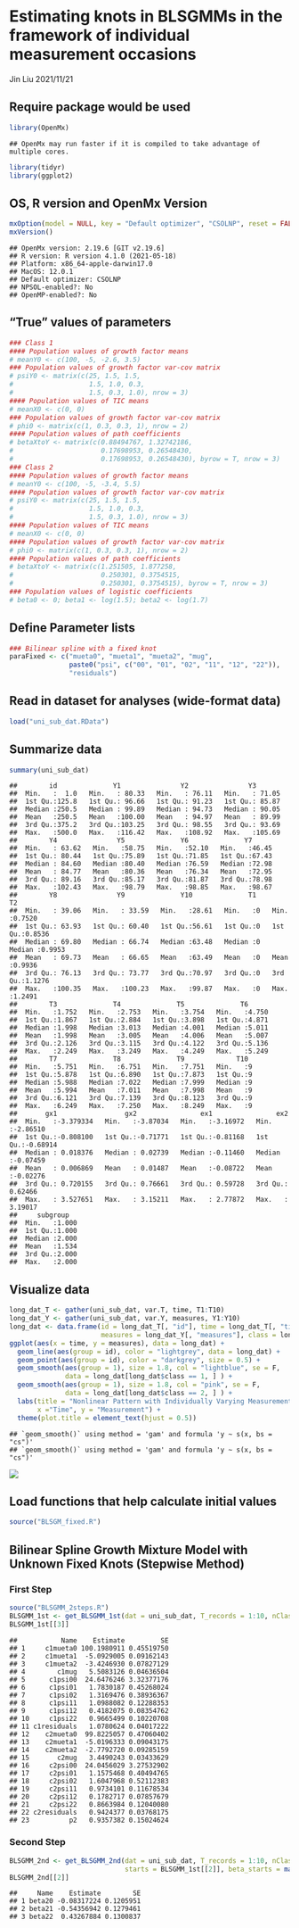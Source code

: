 Estimating knots in BLSGMMs in the framework of individual measurement
occasions
================
Jin Liu
2021/11/21

## Require package would be used

``` r
library(OpenMx)
```

    ## OpenMx may run faster if it is compiled to take advantage of multiple cores.

``` r
library(tidyr)
library(ggplot2)
```

## OS, R version and OpenMx Version

``` r
mxOption(model = NULL, key = "Default optimizer", "CSOLNP", reset = FALSE)
mxVersion()
```

    ## OpenMx version: 2.19.6 [GIT v2.19.6]
    ## R version: R version 4.1.0 (2021-05-18)
    ## Platform: x86_64-apple-darwin17.0 
    ## MacOS: 12.0.1
    ## Default optimizer: CSOLNP
    ## NPSOL-enabled?: No
    ## OpenMP-enabled?: No

## “True” values of parameters

``` r
### Class 1
#### Population values of growth factor means
# meanY0 <- c(100, -5, -2.6, 3.5)
### Population values of growth factor var-cov matrix
# psiY0 <- matrix(c(25, 1.5, 1.5, 
#                   1.5, 1.0, 0.3, 
#                   1.5, 0.3, 1.0), nrow = 3)
#### Population values of TIC means
# meanX0 <- c(0, 0)
### Population values of growth factor var-cov matrix
# phi0 <- matrix(c(1, 0.3, 0.3, 1), nrow = 2)
#### Population values of path coefficients
# betaXtoY <- matrix(c(0.88494767, 1.32742186, 
#                      0.17698953, 0.26548430, 
#                      0.17698953, 0.26548430), byrow = T, nrow = 3)
### Class 2
#### Population values of growth factor means
# meanY0 <- c(100, -5, -3.4, 5.5)
#### Population values of growth factor var-cov matrix
# psiY0 <- matrix(c(25, 1.5, 1.5, 
#                   1.5, 1.0, 0.3, 
#                   1.5, 0.3, 1.0), nrow = 3)
#### Population values of TIC means
# meanX0 <- c(0, 0)
#### Population values of growth factor var-cov matrix
# phi0 <- matrix(c(1, 0.3, 0.3, 1), nrow = 2)
#### Population values of path coefficients
# betaXtoY <- matrix(c(1.251505, 1.877258,
#                      0.250301, 0.3754515,
#                      0.250301, 0.3754515), byrow = T, nrow = 3)
### Population values of logistic coefficients
# beta0 <- 0; beta1 <- log(1.5); beta2 <- log(1.7)
```

## Define Parameter lists

``` r
### Bilinear spline with a fixed knot
paraFixed <- c("mueta0", "mueta1", "mueta2", "mug",
               paste0("psi", c("00", "01", "02", "11", "12", "22")),
               "residuals")
```

## Read in dataset for analyses (wide-format data)

``` r
load("uni_sub_dat.RData")
```

## Summarize data

``` r
summary(uni_sub_dat)
```

    ##        id              Y1               Y2               Y3        
    ##  Min.   :  1.0   Min.   : 80.33   Min.   : 76.11   Min.   : 71.05  
    ##  1st Qu.:125.8   1st Qu.: 96.66   1st Qu.: 91.23   1st Qu.: 85.87  
    ##  Median :250.5   Median : 99.89   Median : 94.73   Median : 90.05  
    ##  Mean   :250.5   Mean   :100.00   Mean   : 94.97   Mean   : 89.99  
    ##  3rd Qu.:375.2   3rd Qu.:103.25   3rd Qu.: 98.55   3rd Qu.: 93.69  
    ##  Max.   :500.0   Max.   :116.42   Max.   :108.92   Max.   :105.69  
    ##        Y4               Y5              Y6              Y7       
    ##  Min.   : 63.62   Min.   :58.75   Min.   :52.10   Min.   :46.45  
    ##  1st Qu.: 80.44   1st Qu.:75.89   1st Qu.:71.85   1st Qu.:67.43  
    ##  Median : 84.60   Median :80.40   Median :76.59   Median :72.98  
    ##  Mean   : 84.77   Mean   :80.36   Mean   :76.34   Mean   :72.95  
    ##  3rd Qu.: 89.16   3rd Qu.:85.17   3rd Qu.:81.87   3rd Qu.:78.98  
    ##  Max.   :102.43   Max.   :98.79   Max.   :98.85   Max.   :98.67  
    ##        Y8               Y9              Y10              T1          T2        
    ##  Min.   : 39.06   Min.   : 33.59   Min.   :28.61   Min.   :0   Min.   :0.7520  
    ##  1st Qu.: 63.93   1st Qu.: 60.40   1st Qu.:56.61   1st Qu.:0   1st Qu.:0.8536  
    ##  Median : 69.80   Median : 66.74   Median :63.48   Median :0   Median :0.9953  
    ##  Mean   : 69.73   Mean   : 66.65   Mean   :63.49   Mean   :0   Mean   :0.9936  
    ##  3rd Qu.: 76.13   3rd Qu.: 73.77   3rd Qu.:70.97   3rd Qu.:0   3rd Qu.:1.1276  
    ##  Max.   :100.35   Max.   :100.23   Max.   :99.87   Max.   :0   Max.   :1.2491  
    ##        T3              T4              T5              T6       
    ##  Min.   :1.752   Min.   :2.753   Min.   :3.754   Min.   :4.750  
    ##  1st Qu.:1.867   1st Qu.:2.884   1st Qu.:3.898   1st Qu.:4.871  
    ##  Median :1.998   Median :3.013   Median :4.001   Median :5.011  
    ##  Mean   :1.998   Mean   :3.005   Mean   :4.006   Mean   :5.007  
    ##  3rd Qu.:2.126   3rd Qu.:3.115   3rd Qu.:4.122   3rd Qu.:5.136  
    ##  Max.   :2.249   Max.   :3.249   Max.   :4.249   Max.   :5.249  
    ##        T7              T8              T9             T10   
    ##  Min.   :5.751   Min.   :6.751   Min.   :7.751   Min.   :9  
    ##  1st Qu.:5.878   1st Qu.:6.890   1st Qu.:7.873   1st Qu.:9  
    ##  Median :5.988   Median :7.022   Median :7.999   Median :9  
    ##  Mean   :5.994   Mean   :7.011   Mean   :7.998   Mean   :9  
    ##  3rd Qu.:6.121   3rd Qu.:7.139   3rd Qu.:8.123   3rd Qu.:9  
    ##  Max.   :6.249   Max.   :7.250   Max.   :8.249   Max.   :9  
    ##       gx1                 gx2                ex1                ex2          
    ##  Min.   :-3.379334   Min.   :-3.87034   Min.   :-3.16972   Min.   :-2.86510  
    ##  1st Qu.:-0.808100   1st Qu.:-0.71771   1st Qu.:-0.81168   1st Qu.:-0.68914  
    ##  Median : 0.018376   Median : 0.02739   Median :-0.11460   Median :-0.07459  
    ##  Mean   : 0.006869   Mean   : 0.01487   Mean   :-0.08722   Mean   :-0.02276  
    ##  3rd Qu.: 0.720155   3rd Qu.: 0.76661   3rd Qu.: 0.59728   3rd Qu.: 0.62466  
    ##  Max.   : 3.527651   Max.   : 3.15211   Max.   : 2.77872   Max.   : 3.19017  
    ##     subgroup    
    ##  Min.   :1.000  
    ##  1st Qu.:1.000  
    ##  Median :2.000  
    ##  Mean   :1.534  
    ##  3rd Qu.:2.000  
    ##  Max.   :2.000

## Visualize data

``` r
long_dat_T <- gather(uni_sub_dat, var.T, time, T1:T10)
long_dat_Y <- gather(uni_sub_dat, var.Y, measures, Y1:Y10)
long_dat <- data.frame(id = long_dat_T[, "id"], time = long_dat_T[, "time"],
                       measures = long_dat_Y[, "measures"], class = long_dat_Y[, "subgroup"])
ggplot(aes(x = time, y = measures), data = long_dat) +
  geom_line(aes(group = id), color = "lightgrey", data = long_dat) +
  geom_point(aes(group = id), color = "darkgrey", size = 0.5) +
  geom_smooth(aes(group = 1), size = 1.8, col = "lightblue", se = F, 
              data = long_dat[long_dat$class == 1, ] ) + 
  geom_smooth(aes(group = 1), size = 1.8, col = "pink", se = F, 
              data = long_dat[long_dat$class == 2, ] ) + 
  labs(title = "Nonlinear Pattern with Individually Varying Measurement Time",
       x ="Time", y = "Measurement") + 
  theme(plot.title = element_text(hjust = 0.5))
```

    ## `geom_smooth()` using method = 'gam' and formula 'y ~ s(x, bs = "cs")'
    ## `geom_smooth()` using method = 'gam' and formula 'y ~ s(x, bs = "cs")'

![](OpenMx_demo_files/figure-gfm/unnamed-chunk-7-1.png)<!-- -->

## Load functions that help calculate initial values

``` r
source("BLSGM_fixed.R")
```

## Bilinear Spline Growth Mixture Model with Unknown Fixed Knots (Stepwise Method)

### First Step

``` r
source("BLSGMM_2steps.R")
BLSGMM_1st <- get_BLSGMM_1st(dat = uni_sub_dat, T_records = 1:10, nClass = 2, traj_var = "Y", t_var = "T", paraNames = paraFixed)
BLSGMM_1st[[3]]
```

    ##           Name    Estimate         SE
    ## 1     c1mueta0 100.1980911 0.45519750
    ## 2     c1mueta1  -5.0929005 0.09162143
    ## 3     c1mueta2  -3.4246930 0.07827129
    ## 4        c1mug   5.5083126 0.04636504
    ## 5      c1psi00  24.6476246 3.32377176
    ## 6      c1psi01   1.7830187 0.45268024
    ## 7      c1psi02   1.3169476 0.38936367
    ## 8      c1psi11   1.0988082 0.12288353
    ## 9      c1psi12   0.4182075 0.08354762
    ## 10     c1psi22   0.9665499 0.10220708
    ## 11 c1residuals   1.0780624 0.04017222
    ## 12    c2mueta0  99.8225057 0.47060402
    ## 13    c2mueta1  -5.0196333 0.09043175
    ## 14    c2mueta2  -2.7792720 0.09285159
    ## 15       c2mug   3.4490243 0.03433629
    ## 16     c2psi00  24.0456029 3.27532902
    ## 17     c2psi01   1.1575468 0.40494765
    ## 18     c2psi02   1.6047968 0.52112383
    ## 19     c2psi11   0.9734101 0.11678534
    ## 20     c2psi12   0.1782717 0.07857679
    ## 21     c2psi22   0.8663984 0.12040080
    ## 22 c2residuals   0.9424377 0.03768175
    ## 23          p2   0.9357382 0.15024624

### Second Step

``` r
BLSGMM_2nd <- get_BLSGMM_2nd(dat = uni_sub_dat, T_records = 1:10, nClass = 2, traj_var = "Y", t_var = "T", clus_cov = c("gx1", "gx2"),
                             starts = BLSGMM_1st[[2]], beta_starts = matrix(c(0, 0, 0, 0, 1, 1), nrow = 2))
BLSGMM_2nd[[2]]
```

    ##     Name    Estimate        SE
    ## 1 beta20 -0.08317224 0.1205951
    ## 2 beta21 -0.54356942 0.1279461
    ## 3 beta22  0.43267884 0.1300837
